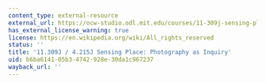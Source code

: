 ```yaml
---
content_type: external-resource
external_url: https://ocw-studio.odl.mit.edu/courses/11-309j-sensing-place-photography-as-inquiry-fall-2012
has_external_license_warning: true
license: https://en.wikipedia.org/wiki/All_rights_reserved
status: ''
title: '11.309J / 4.215J Sensing Place: Photography as Inquiry'
uid: b6ba6141-05b3-4742-928e-30da1c967237
wayback_url: ''
---
```

